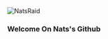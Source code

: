 <img alt="NatsRaid" src="https://i.imgur.com/DAeKZP1.gif"> 

### Welcome On Nats's Github

<!--
**NatsIsHereeeeee/NatsIsHereeeeee** is a ✨ _special_ ✨ repository because its `README.md` (this file) appears on your GitHub profile.

## Social

*   [Discord](https://discord.gg/JJy6ThDWBk)
*   [Twitter](https://twitter.com/NatsIsHere_)
*   [Github](https://github.com/NatsIsHereeeeee/)
*   [PayPal](https://paypal.me/nqts/)

